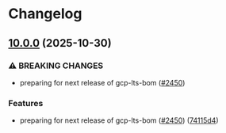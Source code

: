 # Changelog

## [10.0.0](https://github.com/GoogleCloudPlatform/cloud-opensource-java/compare/gcp-lts-bom-v9.0.1...gcp-lts-bom-v10.0.0) (2025-10-30)


### ⚠ BREAKING CHANGES

* preparing for next release of gcp-lts-bom ([#2450](https://github.com/GoogleCloudPlatform/cloud-opensource-java/issues/2450))

### Features

* preparing for next release of gcp-lts-bom ([#2450](https://github.com/GoogleCloudPlatform/cloud-opensource-java/issues/2450)) ([74115d4](https://github.com/GoogleCloudPlatform/cloud-opensource-java/commit/74115d452c07252aca2f6d3178814cfaeae6f4f7))
